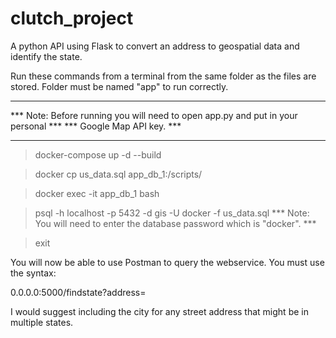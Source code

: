 # clutch_project

A python API using Flask to convert an address to geospatial data and identify the state.

Run these commands from a terminal from the same folder as the files are stored.
Folder must be named "app" to run correctly.

**************************************************************************************
*** Note: Before running you will need to open app.py and put in your personal     ***
***       Google Map API key.                                                      ***
**************************************************************************************

> docker-compose up -d --build

> docker cp us_data.sql app_db_1:/scripts/

> docker exec -it app_db_1 bash

> psql -h localhost -p 5432 -d gis -U docker -f us_data.sql
*** Note: You will need to enter the database password which is "docker".          ***

> exit

You will now be able to use Postman to query the webservice. You must use the syntax:

0.0.0.0:5000/findstate?address=<place address here>

I would suggest including the city for any street address that might be in multiple states.
